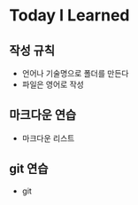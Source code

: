 # Today I Learned

## 작성 규칙
 - 언어나 기술명으로 폴더를 만든다
 - 파일은 영어로 작성

## 마크다운 연습
 - 마크다운 리스트

## git 연습
 - git
